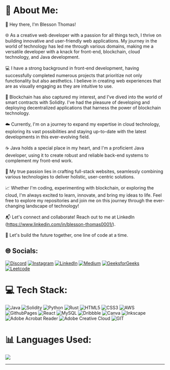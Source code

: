# 💫 About Me:
👋 Hey there, I'm Blesson Thomas!<br><br>🌐 As a creative web developer with a passion for all things tech, I thrive on building innovative and user-friendly web applications. My journey in the world of technology has led me through various domains, making me a versatile developer with a knack for front-end, blockchain, cloud technology, and Java development.<br><br>💻 I have a strong background in front-end development, having successfully completed numerous projects that prioritize not only functionality but also aesthetics. I believe in creating web experiences that are as visually engaging as they are intuitive to use.<br><br>🔗 Blockchain has also captured my interest, and I've dived into the world of smart contracts with Solidity. I've had the pleasure of developing and deploying decentralized applications that harness the power of blockchain technology.<br><br>☁️ Currently, I'm on a journey to expand my expertise in cloud technology, exploring its vast possibilities and staying up-to-date with the latest developments in this ever-evolving field.<br><br>☕ Java holds a special place in my heart, and I'm a proficient Java developer, using it to create robust and reliable back-end systems to complement my front-end work.<br><br>🌟 My true passion lies in crafting full-stack websites, seamlessly combining various technologies to deliver holistic, user-centric solutions.<br><br>📈 Whether I'm coding, experimenting with blockchain, or exploring the cloud, I'm always excited to learn, innovate, and bring my ideas to life. Feel free to explore my repositories and join me on this journey through the ever-changing landscape of technology!<br><br>📬 Let's connect and collaborate! Reach out to me at LinkedIn (https://www.linkedin.com/in/blesson-thomas0001/).<br><br>🚀 Let's build the future together, one line of code at a time.


## 🌐 Socials:
[![Discord](https://img.shields.io/badge/Discord-%237289DA.svg?logo=discord&logoColor=white)](https://discord.gg/Blesson#5746) [![Instagram](https://img.shields.io/badge/Instagram-%23E4405F.svg?logo=Instagram&logoColor=white)](https://www.instagram.com/doubting_thomasss/) [![LinkedIn](https://img.shields.io/badge/LinkedIn-%230077B5.svg?logo=linkedin&logoColor=white)](https://linkedin.com/in/https://www.linkedin.com/in/blesson-thomas0001/) [![Medium](https://img.shields.io/badge/Medium-12100E?logo=medium&logoColor=white)](https://medium.com/@blesson.thomas0001) 
[![GeeksforGeeks](https://img.shields.io/badge/GeeksforGeeks-%23018D01)](https://auth.geeksforgeeks.org/user/blessonth/) [![Leetcode](https://img.shields.io/badge/Leetcode-%23FFB951)](https://leetcode.com/Blesson_Thomas/)


# 💻 Tech Stack:
![Java](https://img.shields.io/badge/java-%23ED8B00.svg?style=plastic&logo=openjdk&logoColor=white) ![Solidity](https://img.shields.io/badge/Solidity-%23363636.svg?style=plastic&logo=solidity&logoColor=white) ![Python](https://img.shields.io/badge/python-3670A0?style=plastic&logo=python&logoColor=ffdd54) ![Rust](https://img.shields.io/badge/rust-%23000000.svg?style=plastic&logo=rust&logoColor=white) ![HTML5](https://img.shields.io/badge/html5-%23E34F26.svg?style=plastic&logo=html5&logoColor=white) ![CSS3](https://img.shields.io/badge/css3-%231572B6.svg?style=plastic&logo=css3&logoColor=white) ![AWS](https://img.shields.io/badge/AWS-%23FF9900.svg?style=plastic&logo=amazon-aws&logoColor=white) ![GithubPages](https://img.shields.io/badge/github%20pages-121013?style=plastic&logo=github&logoColor=white) ![React](https://img.shields.io/badge/react-%2320232a.svg?style=plastic&logo=react&logoColor=%2361DAFB) ![MySQL](https://img.shields.io/badge/mysql-%2300000f.svg?style=plastic&logo=mysql&logoColor=white) ![Dribbble](https://img.shields.io/badge/Dribbble-EA4C89?style=plastic&logo=dribbble&logoColor=white) ![Canva](https://img.shields.io/badge/Canva-%2300C4CC.svg?style=plastic&logo=Canva&logoColor=white) ![Inkscape](https://img.shields.io/badge/Inkscape-e0e0e0?style=plastic&logo=inkscape&logoColor=080A13) ![Adobe Acrobat Reader](https://img.shields.io/badge/Adobe%20Acrobat%20Reader-EC1C24.svg?style=plastic&logo=Adobe%20Acrobat%20Reader&logoColor=white) ![Adobe Creative Cloud](https://img.shields.io/badge/Adobe%20Creative%20Cloud-DA1F26.svg?style=plastic&logo=Adobe%20Creative%20Cloud&logoColor=white) ![GIT](https://img.shields.io/badge/Git-fc6d26?style=plastic&logo=git&logoColor=white)
# 📊 Languages Used:
![](https://github-readme-stats.vercel.app/api/top-langs/?username=BlessonTh&theme=dark&hide_border=false&include_all_commits=true&count_private=true&layout=compact)

---

